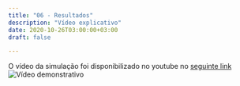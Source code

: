 ```yaml
---
title: "06 - Resultados"
description: "Vídeo explicativo"
date: 2020-10-26T03:00:00+03:00
draft: false

---
```


O vídeo da simulação foi disponibilizado no youtube no [seguinte link](https://youtu.be/Adet4dS2UuU)
![Vídeo demonstrativo](https://youtu.be/Adet4dS2UuU)
